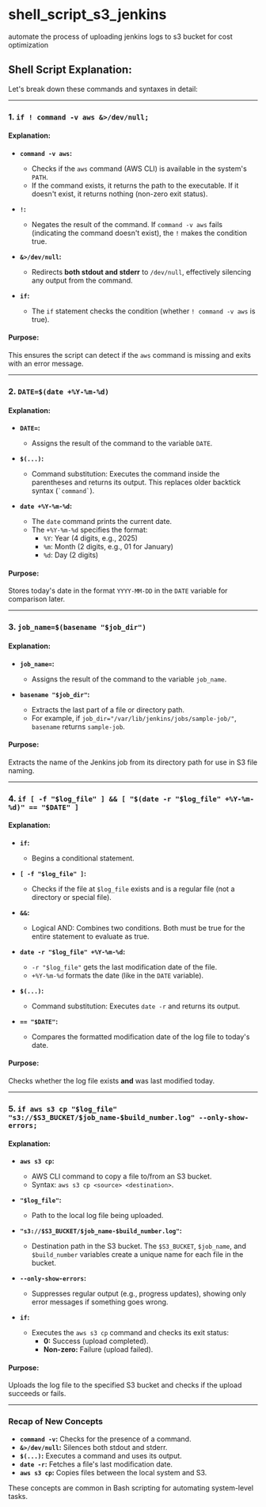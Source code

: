 # shell_script_s3_jenkins
automate the process of uploading jenkins logs to s3 bucket for cost optimization

## Shell  Script Explanation:
Let's break down these commands and syntaxes in detail:

---

### **1. `if ! command -v aws &>/dev/null;`**
#### Explanation:
- **`command -v aws`:**  
  - Checks if the `aws` command (AWS CLI) is available in the system's `PATH`.
  - If the command exists, it returns the path to the executable. If it doesn't exist, it returns nothing (non-zero exit status).

- **`!`:**  
  - Negates the result of the command. If `command -v aws` fails (indicating the command doesn't exist), the `!` makes the condition true.

- **`&>/dev/null`:**  
  - Redirects **both stdout and stderr** to `/dev/null`, effectively silencing any output from the command.

- **`if`:**  
  - The `if` statement checks the condition (whether `! command -v aws` is true).

#### Purpose:
This ensures the script can detect if the `aws` command is missing and exits with an error message.

---

### **2. `DATE=$(date +%Y-%m-%d)`**
#### Explanation:
- **`DATE=`:**  
  - Assigns the result of the command to the variable `DATE`.

- **`$(...)`:**  
  - Command substitution: Executes the command inside the parentheses and returns its output. This replaces older backtick syntax (`` `command` ``).

- **`date +%Y-%m-%d`:**  
  - The `date` command prints the current date.
  - The `+%Y-%m-%d` specifies the format:
    - `%Y`: Year (4 digits, e.g., 2025)
    - `%m`: Month (2 digits, e.g., 01 for January)
    - `%d`: Day (2 digits)

#### Purpose:
Stores today's date in the format `YYYY-MM-DD` in the `DATE` variable for comparison later.

---

### **3. `job_name=$(basename "$job_dir")`**
#### Explanation:
- **`job_name=`:**  
  - Assigns the result of the command to the variable `job_name`.

- **`basename "$job_dir"`:**  
  - Extracts the last part of a file or directory path.
  - For example, if `job_dir="/var/lib/jenkins/jobs/sample-job/"`, `basename` returns `sample-job`.

#### Purpose:
Extracts the name of the Jenkins job from its directory path for use in S3 file naming.

---

### **4. `if [ -f "$log_file" ] && [ "$(date -r "$log_file" +%Y-%m-%d)" == "$DATE" ]`**
#### Explanation:
- **`if`:**  
  - Begins a conditional statement.

- **`[ -f "$log_file" ]`:**  
  - Checks if the file at `$log_file` exists and is a regular file (not a directory or special file).

- **`&&`:**  
  - Logical AND: Combines two conditions. Both must be true for the entire statement to evaluate as true.

- **`date -r "$log_file" +%Y-%m-%d`:**  
  - `-r "$log_file"` gets the last modification date of the file.
  - `+%Y-%m-%d` formats the date (like in the `DATE` variable).

- **`$(...)`:**  
  - Command substitution: Executes `date -r` and returns its output.

- **`== "$DATE"`:**  
  - Compares the formatted modification date of the log file to today's date.

#### Purpose:
Checks whether the log file exists **and** was last modified today.

---

### **5. `if aws s3 cp "$log_file" "s3://$S3_BUCKET/$job_name-$build_number.log" --only-show-errors;`**
#### Explanation:
- **`aws s3 cp`:**  
  - AWS CLI command to copy a file to/from an S3 bucket.
  - Syntax: `aws s3 cp <source> <destination>`.

- **`"$log_file"`:**  
  - Path to the local log file being uploaded.

- **`"s3://$S3_BUCKET/$job_name-$build_number.log"`:**  
  - Destination path in the S3 bucket. The `$S3_BUCKET`, `$job_name`, and `$build_number` variables create a unique name for each file in the bucket.

- **`--only-show-errors`:**  
  - Suppresses regular output (e.g., progress updates), showing only error messages if something goes wrong.

- **`if`:**  
  - Executes the `aws s3 cp` command and checks its exit status:
    - **0:** Success (upload completed).
    - **Non-zero:** Failure (upload failed).

#### Purpose:
Uploads the log file to the specified S3 bucket and checks if the upload succeeds or fails.

---

### **Recap of New Concepts**
- **`command -v`:** Checks for the presence of a command.
- **`&>/dev/null`:** Silences both stdout and stderr.
- **`$(...)`:** Executes a command and uses its output.
- **`date -r`:** Fetches a file's last modification date.
- **`aws s3 cp`:** Copies files between the local system and S3.

These concepts are common in Bash scripting for automating system-level tasks.
